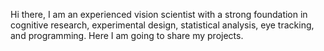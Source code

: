 Hi there, I am an experienced vision scientist with a strong foundation in cognitive research, experimental design, statistical analysis, eye tracking, and programming. 
Here I am going to share my projects.
